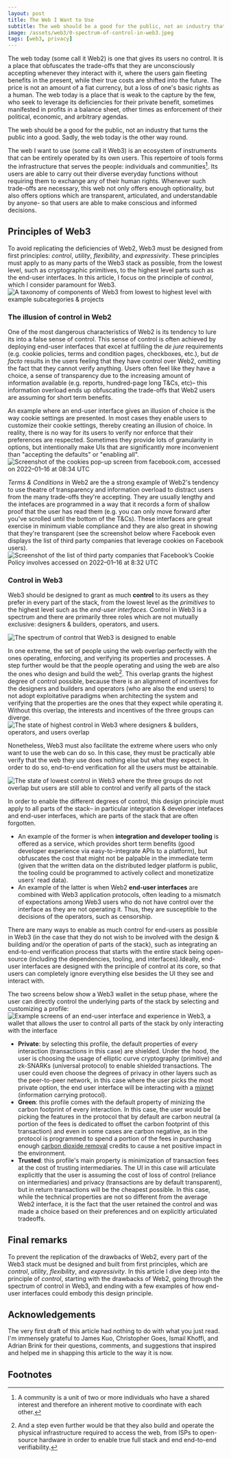 ```yaml
---
layout: post
title: The Web I Want to Use
subtitle: The web should be a good for the public, not an industry that turns the public into a good. Sadly, the web today is the other way round.
image: /assets/web3/0-spectrum-of-control-in-web3.jpeg
tags: [web3, privacy]
---
```


The web today (some call it Web2) is one that gives its users no control. It is a place that obfuscates the trade-offs that they are unconsciously accepting whenever they interact with it, where the users gain fleeting benefits in the present, while their true costs are shifted into the future. The price is not an amount of a fiat currency, but a loss of one's basic rights as a human. The web today is a place that is weak to the capture by the few, who seek to leverage its deficiencies for their private benefit, sometimes manifested in profits in a balance sheet, other times as enforcement of their political, economic, and arbitrary agendas.

The web should be a good for the public, not an industry that turns the public into a good. Sadly, the web today is the other way round.

The web I want to use (some call it Web3) is an ecosystem of instruments that can be entirely operated by its own users. This repertoire of tools forms the infrastructure that serves the people: individuals and communities[^1]. Its users are able to carry out their diverse everyday functions without requiring them to exchange any of their human rights. Whenever such trade-offs are necessary, this web not only offers enough optionality, but also offers options which are transparent, articulated, and understandable by anyone- so that users are able to make conscious and informed decisions.

## Principles of Web3

To avoid replicating the deficiencies of Web2, Web3 must be designed from first principles: *control*, *utility*, *flexibility*, and *expressivity*. These principles must apply to as many parts of the Web3 stack as possible, from the lowest level, such as cryptographic primitives, to the highest level parts such as the end-user interfaces. In this article, I focus on the principle of *control*, which I consider paramount for Web3.
![A taxonomy of components of Web3 from lowest to highest level with example subcategories & projects](/assets/web3/0-spectrum-of-control-in-web3.jpeg "A taxonomy of components of Web3 from lowest to highest level with example subcategories & projects")

### The illusion of control in Web2

One of the most dangerous characteristics of Web2 is its tendency to lure its into a false sense of control. This sense of control is often achieved by deploying end-user interfaces that excel at fulfiling the *de jure* requirements (e.g. cookie policies, terms and condition pages, checkboxes, etc.), but *de facto* results in the users feeling that they have control over Web2, omitting the fact that they cannot verify anything. Users often feel like they have a choice, a sense of transparency due to the increasing amount of information available (e.g. reports, hundred-page long T&Cs, etc)– this information overload ends up obfuscating the trade-offs that Web2 users are assuming for short term benefits.

An example where an end-user interface gives an illusion of choice is the way cookie settings are presented. In most cases they enable users to customize their cookie settings, thereby creating an illusion of choice. In reality, there is no way for its users to verify nor enforce that their preferences are respected. Sometimes they provide lots of granularity in options, but intentionally make UIs that are significantly more inconvenient than "accepting the defaults" or "enabling all". 
![Screenshot of the cookies pop-up screen from facebook.com, accessed on 2022–01–16 at 08:34 UTC](/assets/web3/facebook-cokies-popup.png "Screenshot of the cookies pop-up screen from facebook.com, accessed on 2022–01–16 at 08:34 UTC")

*Terms & Conditions* in Web2 are the a strong example of Web2's tendency to use theatre of transparency and information overload to distract users from the many trade-offs they're accepting. They are usually lengthy and the intefaces are programmed in a way that it records a form of shallow proof that the user has read them (e.g. you can only move forward after you've scrolled until the bottom of the T&Cs). These interfaces are great exercise in minimum viable compliance and they are also great in showing that they're transparent (see the screenshot below where Facebook even displays the list of third party companies that leverage cookies on Facebook users).
![Screenshot of the list of third party companies that Facebook’s Cookie Policy involves accessed on 2022–01–16 at 8:32 UTC](/assets/web3/list-of-third-party-companies-involved-in-facebook-cookies.png "Screenshot of the list of third party companies that Facebook’s Cookie Policy involves accessed on 2022–01–16 at 8:32 UTC")

### Control in Web3

Web3 should be designed to grant as much **control** to its users as they prefer in every part of the stack, from the lowest level as the *primitives* to the highest level such as the *end-user interfaces*. Control in Web3 is a spectrum and there are primarily three roles which are not mutually exclusive: designers & builders, operators, and users.

![The spectrum of control that Web3 is designed to enable](/assets/web3/0-spectrum-of-control-in-web3.jpeg "The spectrum of control that Web3 is designed to enable")

In one extreme, the set of people using the web overlap perfectly with the ones operating, enforcing, and verifying its properties and processes. A step further would be that the people operating and using the web are also the ones who design and build the web[^2]. This overlap grants the highest degree of control possible, because there is an alignment of incentives for the designers and builders and operators (who are also the end users) to not adopt exploitative paradigms when architecting the system and verifying that the properties are the ones that they expect while operating it. Without this overlap, the interests and incentives of the three groups can diverge.
![The state of highest control in Web3 where designers & builders, operators, and users overlap](/assets/web3/2-state-of-highest-control-in-web3.jpeg "The state of highest control in Web3 where designers & builders, operators, and users overlap")

Nonetheless, Web3 must also facilitate the extreme where users who only want to use the web can do so. In this case, they must be practically able verify that the web they use does nothing else but what they expect. In order to do so, end-to-end verification for all the users must be attainable.

![The state of lowest control in Web3 where the three groups do not overlap but users are still able to control and verify all parts of the stack](/assets/web3/3-state-of-lowest-control-in-web3.jpeg "The state of lowest control in Web3 where the three groups do not overlap but users are still able to control and verify all parts of the stack")

In order to enable the different degrees of control, this design principle must apply to all parts of the stack– in particular integration & developer intefaces and end-user interfaces, which are parts of the stack that are often forgotten.

* An example of the former is when **integration and developer tooling** is offered as a service, which provides short term benefits (good developer experience via easy-to-integrate APIs to a platform), but obfuscates the cost that might not be palpable in the immediate term (given that the written data on the distributed ledger platform is public, the tooling could be programmed to actively collect and monetizatize users' read data).
* An example of the latter is when Web2 **end-user interfaces** are combined with Web3 application protocols, often leading to a mismatch of expectations among Web3 users who do not have control over the interface as they are not operating it. Thus, they are susceptible to the decisions of the operators, such as censorship.

There are many ways to enable as much control for end-users as possible in Web3 (in the case that they do not wish to be involved with the design & building and/or the operation of parts of the stack), such as integrating an end-to-end verification process that starts with the entire stack being open-source (including the dependencies, tooling, and interfaces).Ideally, end-user interfaces are designed with the principle of control at its core, so that users can completely ignore everything else besides the UI they see and interact with. 

The two screens below show a Web3 wallet in the setup phase, where the user can directly control the underlying parts of the stack by selecting and customizing a profile:
![Example screens of an end-user interface and experience in Web3, a wallet that allows the user to control all parts of the stack by only interacting with the interface](/assets/web3/4-example-web3-end-user-interface.jpeg "Example screens of an end-user interface and experience in Web3, a wallet that allows the user to control all parts of the stack by only interacting with the interface")

- **Private**: by selecting this profile, the default properties of every interaction (transactions in this case) are shielded. Under the hood, the user is choosing the usage of elliptic curve cryptography (primitive) and zk-SNARKs (universal protocol) to enable shielded transactions. The user could even choose the degrees of privacy in other layers such as the peer-to-peer network, in this case where the user picks the most private option, the end user interface will be interacting with a [mixnet](https://en.wikipedia.org/wiki/Mix_network) (information carrying protocol).
- **Green**: this profile comes with the default property of minizing the carbon footprint of every interaction. In this case, the user would be picking the features in the protocol that by default are carbon neutral (a portion of the fees is dedicated to offset the carbon footprint of this transaction) and even in some cases are carbon negative, as in the protocol is programmed to spend a portion of the fees in purchasing enough [carbon dioxide removal](https://en.wikipedia.org/wiki/Carbon_dioxide_removal) credits to cause a net positive impact in the environment.
- **Trusted**: this profile's main property is minimization of transaction fees at the cost of trusting intermediaries. The UI in this case will articulate explicitly that the user is assuming the cost of loss of control (reliance on intermediaries) and privacy (transactions are by default transparent), but in return transactions will be the cheapest possible. In this case, while the technical properties are not so different from the average Web2 interface, it is the fact that the user retained the control and was made a choice based on their preferences and on explicitly articulated tradeoffs.

## Final remarks
To prevent the replication of the drawbacks of Web2, every part of the Web3 stack must be designed and built from first principles, which are *control*, *utility*, *flexibility*, and *expressivity*. In this article I dive deep into the principle of *control*, starting with the drawbacks of Web2, going through the spectrum of control in Web3, and ending with a few examples of how end-user interfaces could embody this design principle.

## Acknowledgements
The very first draft of this article had nothing to do with what you just read. I'm immensely grateful to James Kuo, Christopher Goes, Ismail Khoffi, and Adrian Brink for their questions, comments, and suggestions that inspired and helped me in shapping this article to the way it is now.

## Footnotes

[^1]: A community is a unit of two or more individuals who have a shared interest and therefore an inherent motive to coordinate with each other.

[^2]: And a step even further would be that they also build and operate the physical infrastructure required to access the web, from ISPs to open-source hardware in order to enable true full stack and end end-to-end verifiability.